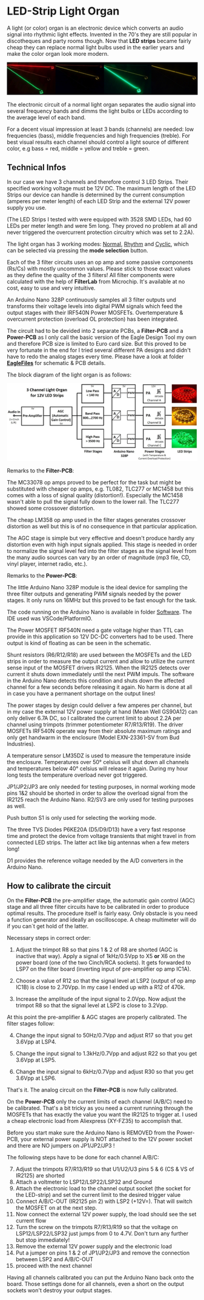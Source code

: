 # LED-Strip Light Organ #

A light (or color) organ is an electronic device which converts an audio signal into rhythmic light effects. Invented in the 70's they are still popular in discotheques and party rooms though.
Now that **LED strips** became fairly cheap they can replace normal light bulbs used in the earlier years and make the color organ look more modern.

<img src="Doc/SequenceNormalMode.jpg">

The electronic circuit of a normal light organ separates the audio signal into several frequency bands and dimms the light bulbs or LEDs according to the average level of each band.

For a decent visual impression at least 3 bands (channels) are needed: low frequencies (bass), middle frequencies and high frequencies (treble). For best visual results each channel should control a light source of different color, e.g bass = red, middle = yellow and treble = green.

## Technical Infos ##

In our case we have 3 channels and therefore control 3 LED Strips. Their specified working voltage must be 12V DC. The maximum length of the LED Strips our device can handle is determined by the current consumption (amperes per meter length) of each LED Strip and the external 12V power supply you use.

(The LED Strips I tested with were equipped with 3528 SMD LEDs, had 60 LEDs per meter length and were 5m long. They proved no problem at all and never triggered the overcurrent protection circuitry which was set to 2.2A).

The light organ has 3 working modes: [Normal](https://github.com/yellobyte/LED-Strip-Light-Organ/blob/main/Doc/NormalMode.mp4), [Rhythm](https://github.com/yellobyte/LED-Strip-Light-Organ/blob/main/Doc/RhythmMode.mp4) and [Cyclic](https://github.com/yellobyte/LED-Strip-Light-Organ/blob/main/Doc/Cyclic.mp4), which can be selected via pressing the **mode selection** button.

Each of the 3 filter circuits uses an op amp and some passive components (Rs/Cs) with mostly uncommon values. Please stick to those exact values as they define the quality of the 3 filters! All filter components were calculated with the help of **FilterLab** from Microchip. It's available at no cost, easy to use and very intuitive. 

An Arduino Nano 328P continuously samples all 3 filter outputs und transforms their voltage levels into digital PWM signals which feed the output stages with their IRF540N Power MOSFETs. Overtemperature & overcurrent protection (overload OL protection) has been integrated. 

The circuit had to be devided into 2 separate PCBs, a **Filter-PCB** and a **Power-PCB** as I only call the basic version of the Eagle Design Tool my own and therefore PCB size is limited to Euro card size. But this proved to be very fortunate in the end for I tried several different PA designs and didn't have to redo the analog stages every time. Please have a look at folder [**EagleFiles**](https://github.com/yellobyte/LED-Strip-Light-Organ/blob/main/EagleFiles) for schematic & PCB details.

The block diagram of the light organ is as follows:

<img src="Doc/BlockDiagram.jpg">

Remarks to the **Filter-PCB**:

The MC33078 op amps proved to be perfect for the task but might be substituted with cheaper op amps, e.g. TL082, TLC277 or MC1458 but this comes with a loss of signal quality (distortion!). Especially the MC1458 wasn't able to pull the signal fully down to the lower rail. The TLC277 showed some crossover distortion.

The cheap LM358 op amp used in the filter stages generates crossover distortion as well but this is of no consequence in that particular application.

The AGC stage is simple but very effective and doesn't produce hardly any distortion even with high input signals applied. This stage is needed in order to normalize the signal level fed into the filter stages as the signal level from the many audio sources can vary by an order of magnitude (mp3 file, CD, vinyl player, internet radio, etc.).

Remarks to the **Power-PCB**:

The little Arduino Nano 328P module is the ideal device for sampling the three filter outputs and generating PWM signals needed by the power stages. It only runs on 16MHz but this proved to be fast enough for the task.

The code running on the Arduino Nano is available in folder [Software](https://github.com/yellobyte/LED-Strip-Light-Organ/Software). The IDE used was VSCode/PlatformIO.

The Power MOSFET IRF540N need a gate voltage higher than TTL can provide in this application so 12V DC-DC converters had to be used. There output is kind of floating as can be seen in the schematic.

Shunt resistors (R6/R12/R18) are used between the MOSFETs and the LED strips in order to measure the output current and allow to utilize the current sense input of the MOSFET drivers IR2125. When the IR2125 detects over current it shuts down immediately until the next PWM impuls. The software in the Arduino Nano detects this condition and shuts down the affected channel for a few seconds before releasing it again. No harm is done at all in case you have a permanent shortage on the output lines!

The power stages by design could deliver a few amperes per channel, but in my case the external 12V power supply at hand (Mean Well GS90A12) can only deliver 6.7A DC, so I calibrated the current limit to about 2.2A per channel using trimpots (trimmer potentiometer R7/R13/R19). The driver MOSFETs IRF540N operate way from their absolute maximum ratings and only get handwarm in the enclosure (Model EXN-23361-SV from Bud Industries).

A temperature sensor LM35DZ is used to measure the temperature inside the enclosure. Temperatures over 50° celsius will shut down all channels and temperatures below 40° celsius will release it again. During my hour long tests the temperature overload never got triggered.

JP1/JP2/JP3 are only needed for testing purposes, in normal working mode pins 1&2 should be shorted in order to allow the overload signal from the IR2125 reach the Arduino Nano. R2/SV3 are only used for testing purposes as well.

Push button S1 is only used for selecting the working mode.

The three TVS Diodes P6KE20A (D5/D9/D13) have a very fast response time and protect the device from voltage transients that might travel in from connected LED strips. The latter act like big antennas when a few meters long!

D1 provides the reference voltage needed by the A/D converters in the Arduino Nano.

## How to calibrate the circuit ##

On the **Filter-PCB** the pre-amplifier stage, the automatic gain control (AGC) stage and all three filter circuits have to be calibrated in order to produce optimal results. The procedure itself is fairly easy. Only obstacle is you need a function generator and ideally an oscilloscope. A cheap multimeter will do if you can´t get hold of the latter.

Necessary steps in correct order:

1) Adjust the trimpot R8 so that pins 1 & 2 of R8 are shorted (AGC is inactive that way). Apply a signal of 1kHz/0.5Vpp to X5 **or** X6 on the power board (one of the two Cinch/RCA sockets). It gets forwarded to LSP7 on the filter board (inverting input of pre-amplifier op amp IC1A). 

2) Choose a value of R12 so that the signal level at LSP2 (output of op amp IC1B) is close to 2.70Vpp. In my case I ended up with a R12 of 470k.

3) Increase the amplitude of the input signal to 2.0Vpp. Now adjust the trimpot R8 so that the signal level at LSP2 is close to 3.2Vpp.

At this point the pre-amplifier & AGC stages are properly calibrated. The filter stages follow:

4) Change the input signal to 50Hz/0.7Vpp and adjust R17 so that you get 3.6Vpp at LSP4.

5) Change the input signal to 1.3kHz/0.7Vpp and adjust R22 so that you get 3.6Vpp at LSP5.

6) Change the input signal to 6kHz/0.7Vpp and adjust R30 so that you get 3.6Vpp at LSP6.

That's it. The analog circuit on the **Filter-PCB** is now fully calibrated.

On the **Power-PCB** only the current limits of each channel (A/B/C) need to be calibrated. That's a bit tricky as you need a current running through the MOSFETs that has exactly the value you want the IR2125 to trigger at. I used a cheap electronic load from Aliexpress (XY-FZ35) to accomplish that. 

Before you start make sure the Arduino Nano is REMOVED from the Power-PCB, your external power supply is NOT attached to the 12V power socket and there are NO jumpers on JP1/JP2/JP3 !

The following steps have to be done for each channel A/B/C:

7) Adjust the trimpots R7/R13/R19 so that U1/U2/U3 pins 5 & 6 (CS & VS of IR2125) are shorted
8) Attach a voltmeter to LSP12/LSP22/LSP32 and Ground
9) Attach the electronic load to the channel output socket (the socket for the LED-strip) and set the current limit to the desired trigger value 
10) Connect A/B/C-OUT (IR2125 pin 2) with LSP2 (+12V=). That will switch the MOSFET on at the next step.
11) Now connect the external 12V power supply, the load should see the set current flow
12) Turn the screw on the trimpots R7/R13/R19 so that the voltage on LSP12/LSP22/LSP32 just jumps from 0 to 4.7V. Don't turn any further but stop immediately!
13) Remove the external 12V power supply and the electronic load 
14) Put a jumper on pins 1 & 2 of JP1/JP2/JP3 and remove the connection between LSP2 and A/B/C-OUT
15) proceed with the next channel

Having all channels calibrated you can put the Arduino Nano back onto the board.
Those settings done for all channels, even a short on the output sockets won't destroy your output stages.
